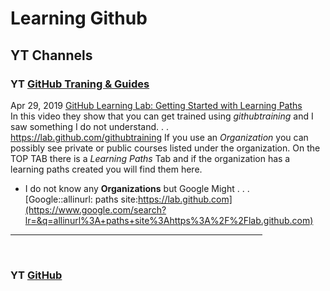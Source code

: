 # Learning Github

## YT Channels

### **YT** [GitHub Traning & Guides](https://www.youtube.com/channel/UCP7RrmoueENv9TZts3HXXtw)

Apr 29, 2019 [GitHub Learning Lab: Getting Started with Learning Paths](https://youtu.be/9fRETGPRqWM) <br>
 In this video they show that you can get trained using _githubtraining_ and I saw something I do not understand. . . <br>
 <https://lab.github.com/githubtraining>
 If you use an *Organization* you can possibly see private or public courses listed under the organization.
 On the TOP TAB there is a *Learning Paths* Tab and if the organization has a learning paths created you will find them here.
 
* I do not know any **Organizations** but Google Might . . .  <br>
 [Google::allinurl: paths site:https://lab.github.com](https://www.google.com/search?lr=&q=allinurl%3A+paths+site%3Ahttps%3A%2F%2Flab.github.com) <br>
 <HR WIDTH="80%">
 <br>
 
 ### **YT** [GitHub](https://www.youtube.com/channel/UC7c3Kb6jYCRj4JOHHZTxKsQ) <br>
 
